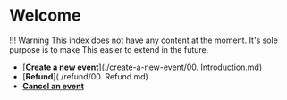 # Welcome

!!! Warning
    This index does not have any content at the moment. It's sole purpose is to make This easier to extend in the future.

* [**Create a new event**](./create-a-new-event/00. Introduction.md)
* [**Refund**](./refund/00. Refund.md)
* [**Cancel an event**](./cancel-event/00.%20Cancel%20an%20event.md)
<!-- * [**Glossary**](./glossary.md) -->


